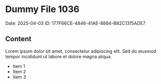 # Dummy File 1036

Date: 2025-04-03
ID: 177F66CE-4846-41AE-8884-B82C1315ADE7

## Content

Lorem ipsum dolor sit amet, consectetur adipiscing elit.
Sed do eiusmod tempor incididunt ut labore et dolore magna aliqua.

* Item 1
* Item 2
* Item 3

